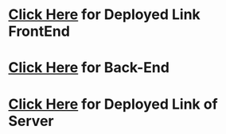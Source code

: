 # [Click Here](https://makeyouup-ecommerce.netlify.app/) for Deployed Link FrontEnd

# [Click Here](https://github.com/ankesai8/MakeYouUp-Ecommerce-Server) for Back-End

# [Click Here](https://makeyouup-server.herokuapp.com/) for Deployed Link of Server


